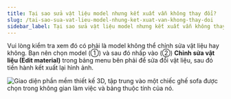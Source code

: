 ```yaml
---
title: Tại sao sửa vật liệu model nhưng kết xuất vẫn không thay đổi?
slug: /tai-sao-sua-vat-lieu-model-nhung-ket-xuat-van-khong-thay-doi
sidebar_label: Tại sao sửa vật liệu model nhưng kết xuất vẫn không thay đổi?
---
```


Vui lòng kiểm tra xem đó có phải là model không thể chỉnh sửa vật liệu hay không. Bạn nên chọn model (①) và sau đó nhấp vào (②) **Chỉnh sửa vật liệu (Edit material)** trong bảng menu bên phải để sửa đổi vật liệu, sau đó tiến hành kết xuất lại hình ảnh.

![Giao diện phần mềm thiết kế 3D, tập trung vào một chiếc ghế sofa được chọn trong không gian làm việc và bảng thuộc tính của nó.](https://storage.googleapis.com/jegavn_kb/image_jegavn/266.1.png)